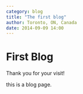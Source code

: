 ```yaml
---
category: blog 
title: "The first blog"
author: Toronto, ON, Canada 
date: 2014-09-09 14:00
---
```

First Blog
=========
Thank you for your visit!
<p>this is a blog page.</p>

